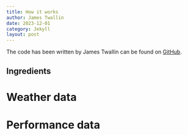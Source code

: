 ```yaml
---
title: How it works
author: James Twallin
date: 2023-12-01
category: Jekyll
layout: post
---
```


The code has been written by James Twallin can be found on [GitHub][1]. 

Ingredients
-------------

# Weather data

# Performance data


[1]: https://github.com/JamesTwallin/BM_analysis
